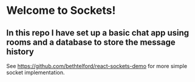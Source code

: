 # Welcome to Sockets!

## In this repo I have set up a basic chat app using rooms and a database to store the message history

See https://github.com/bethtelford/react-sockets-demo for more simple socket implementation.
